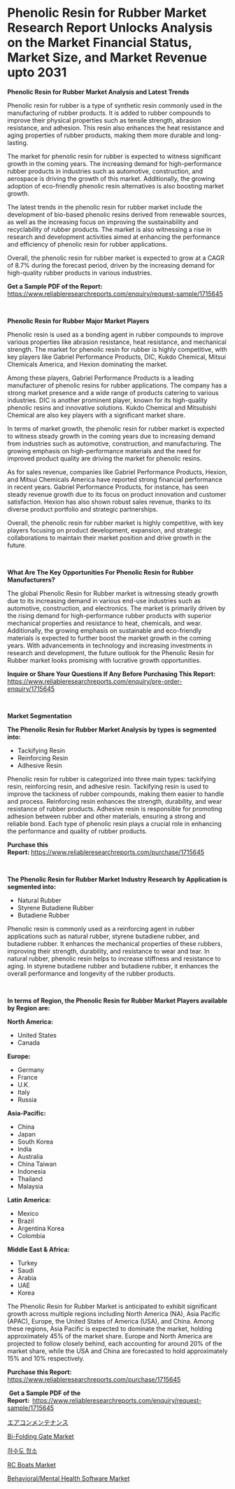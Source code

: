 <p><h1>Phenolic Resin for Rubber Market Research Report Unlocks Analysis on the Market Financial Status, Market Size, and Market Revenue upto 2031</h1></p><p><strong>Phenolic Resin for Rubber Market Analysis and Latest Trends</strong></p>
<p><p>Phenolic resin for rubber is a type of synthetic resin commonly used in the manufacturing of rubber products. It is added to rubber compounds to improve their physical properties such as tensile strength, abrasion resistance, and adhesion. This resin also enhances the heat resistance and aging properties of rubber products, making them more durable and long-lasting.</p><p>The market for phenolic resin for rubber is expected to witness significant growth in the coming years. The increasing demand for high-performance rubber products in industries such as automotive, construction, and aerospace is driving the growth of this market. Additionally, the growing adoption of eco-friendly phenolic resin alternatives is also boosting market growth.</p><p>The latest trends in the phenolic resin for rubber market include the development of bio-based phenolic resins derived from renewable sources, as well as the increasing focus on improving the sustainability and recyclability of rubber products. The market is also witnessing a rise in research and development activities aimed at enhancing the performance and efficiency of phenolic resin for rubber applications.</p><p>Overall, the phenolic resin for rubber market is expected to grow at a CAGR of 8.7% during the forecast period, driven by the increasing demand for high-quality rubber products in various industries.</p></p>
<p><strong>Get a Sample PDF of the Report:&nbsp;</strong> <a href="https://www.reliableresearchreports.com/enquiry/request-sample/1715645">https://www.reliableresearchreports.com/enquiry/request-sample/1715645</a></p>
<p>&nbsp;</p>
<p><strong>Phenolic Resin for Rubber Major Market Players</strong></p>
<p><p>Phenolic resin is used as a bonding agent in rubber compounds to improve various properties like abrasion resistance, heat resistance, and mechanical strength. The market for phenolic resin for rubber is highly competitive, with key players like Gabriel Performance Products, DIC, Kukdo Chemical, Mitsui Chemicals America, and Hexion dominating the market.</p><p>Among these players, Gabriel Performance Products is a leading manufacturer of phenolic resins for rubber applications. The company has a strong market presence and a wide range of products catering to various industries. DIC is another prominent player, known for its high-quality phenolic resins and innovative solutions. Kukdo Chemical and Mitsubishi Chemical are also key players with a significant market share.</p><p>In terms of market growth, the phenolic resin for rubber market is expected to witness steady growth in the coming years due to increasing demand from industries such as automotive, construction, and manufacturing. The growing emphasis on high-performance materials and the need for improved product quality are driving the market for phenolic resins.</p><p>As for sales revenue, companies like Gabriel Performance Products, Hexion, and Mitsui Chemicals America have reported strong financial performance in recent years. Gabriel Performance Products, for instance, has seen steady revenue growth due to its focus on product innovation and customer satisfaction. Hexion has also shown robust sales revenue, thanks to its diverse product portfolio and strategic partnerships.</p><p>Overall, the phenolic resin for rubber market is highly competitive, with key players focusing on product development, expansion, and strategic collaborations to maintain their market position and drive growth in the future.</p></p>
<p>&nbsp;</p>
<p><strong>What Are The Key Opportunities For Phenolic Resin for Rubber Manufacturers?</strong></p>
<p><p>The global Phenolic Resin for Rubber market is witnessing steady growth due to its increasing demand in various end-use industries such as automotive, construction, and electronics. The market is primarily driven by the rising demand for high-performance rubber products with superior mechanical properties and resistance to heat, chemicals, and wear. Additionally, the growing emphasis on sustainable and eco-friendly materials is expected to further boost the market growth in the coming years. With advancements in technology and increasing investments in research and development, the future outlook for the Phenolic Resin for Rubber market looks promising with lucrative growth opportunities.</p></p>
<p><strong>Inquire or Share Your Questions If Any Before Purchasing This Report:</strong> <a href="https://www.reliableresearchreports.com/enquiry/pre-order-enquiry/1715645">https://www.reliableresearchreports.com/enquiry/pre-order-enquiry/1715645</a></p>
<p>&nbsp;</p>
<p><strong>Market Segmentation</strong></p>
<p><strong>The Phenolic Resin for Rubber Market Analysis by types is segmented into:</strong></p>
<p><ul><li>Tackifying Resin</li><li>Reinforcing Resin</li><li>Adhesive Resin</li></ul></p>
<p><p>Phenolic resin for rubber is categorized into three main types: tackifying resin, reinforcing resin, and adhesive resin. Tackifying resin is used to improve the tackiness of rubber compounds, making them easier to handle and process. Reinforcing resin enhances the strength, durability, and wear resistance of rubber products. Adhesive resin is responsible for promoting adhesion between rubber and other materials, ensuring a strong and reliable bond. Each type of phenolic resin plays a crucial role in enhancing the performance and quality of rubber products.</p></p>
<p><strong>Purchase this Report:&nbsp;</strong><a href="https://www.reliableresearchreports.com/purchase/1715645">https://www.reliableresearchreports.com/purchase/1715645</a></p>
<p>&nbsp;</p>
<p><strong>The Phenolic Resin for Rubber Market Industry Research by Application is segmented into:</strong></p>
<p><ul><li>Natural Rubber</li><li>Styrene Butadiene Rubber</li><li>Butadiene Rubber</li></ul></p>
<p><p>Phenolic resin is commonly used as a reinforcing agent in rubber applications such as natural rubber, styrene butadiene rubber, and butadiene rubber. It enhances the mechanical properties of these rubbers, improving their strength, durability, and resistance to wear and tear. In natural rubber, phenolic resin helps to increase stiffness and resistance to aging. In styrene butadiene rubber and butadiene rubber, it enhances the overall performance and longevity of the rubber products.</p></p>
<p>&nbsp;</p>
<p><strong>In terms of Region, the Phenolic Resin for Rubber Market Players available by Region are:</strong></p>
<p>
    <p> <strong> North America: </strong>
        <ul>
            <li>United States</li>
            <li>Canada</li>
        </ul>
        </p> 
    <p> <strong> Europe: </strong>
        <ul>
            <li>Germany</li>
            <li>France</li>
            <li>U.K.</li>
            <li>Italy</li>
            <li>Russia</li>
        </ul>
        </p> 
    <p> <strong> Asia-Pacific: </strong>
        <ul>
            <li>China</li>
            <li>Japan</li>
            <li>South Korea</li>
            <li>India</li>
            <li>Australia</li>
            <li>China Taiwan</li>
            <li>Indonesia</li>
            <li>Thailand</li>
            <li>Malaysia</li>
        </ul>
        </p> 
    <p> <strong> Latin America: </strong>
        <ul>
            <li>Mexico</li>
            <li>Brazil</li>
            <li>Argentina Korea</li>
            <li>Colombia</li>
        </ul>
        </p> 
    <p> <strong> Middle East & Africa: </strong>
        <ul>
            <li>Turkey</li>
            <li>Saudi</li>
            <li>Arabia</li>
            <li>UAE</li>
            <li>Korea</li>
        </ul>
    </p>
    </p>
<p><p>The Phenolic Resin for Rubber Market is anticipated to exhibit significant growth across multiple regions including North America (NA), Asia Pacific (APAC), Europe, the United States of America (USA), and China. Among these regions, Asia Pacific is expected to dominate the market, holding approximately 45% of the market share. Europe and North America are projected to follow closely behind, each accounting for around 20% of the market share, while the USA and China are forecasted to hold approximately 15% and 10% respectively.</p></p>
<p><strong>Purchase this Report: </strong><a href="https://www.reliableresearchreports.com/purchase/1715645">https://www.reliableresearchreports.com/purchase/1715645</a></p>
<p>&nbsp;<strong>Get a Sample PDF of the Report:&nbsp;&nbsp;</strong><a href="https://www.reliableresearchreports.com/enquiry/request-sample/1715645">https://www.reliableresearchreports.com/enquiry/request-sample/1715645</a></p>
<p><strong></strong></p>
<p><p><a href="https://medium.com/@javiermante/%E3%82%A8%E3%82%A2%E3%82%B3%E3%83%B3%E3%81%AE%E3%83%A1%E3%83%B3%E3%83%86%E3%83%8A%E3%83%B3%E3%82%B9%E5%B8%82%E5%A0%B4%E3%81%AF-%E3%82%B7%E3%82%A7%E3%82%A2-%E3%82%B5%E3%82%A4%E3%82%BA-%E3%81%8A%E3%82%88%E3%81%B32031%E5%B9%B4%E3%81%BE%E3%81%A7%E3%81%AE%E4%BA%88%E6%B8%AC%E3%81%AB%E7%84%A6%E7%82%B9%E3%82%92%E5%BD%93%E3%81%A6%E3%81%A6%E3%81%84%E3%81%BE%E3%81%99-3840989db91f">エアコンメンテナンス</a></p><p><a href="https://github.com/angelajermaine/Market-Research-Report-List-2/blob/main/bi-folding-gate-market.md">Bi-Folding Gate Market</a></p><p><a href="https://medium.com/@stephenstevens11/%ED%95%98%EC%88%98%EB%8F%84-%EC%B2%AD%EC%86%8C-%EC%8B%9C%EC%9E%A5-%EC%8B%9C%EC%9E%A5-%EC%A0%90%EC%9C%A0%EC%9C%A8-%EC%8B%9C%EC%9E%A5-%EB%8F%99%ED%96%A5-%EB%B0%8F-%EB%AF%B8%EB%9E%98-%EC%84%B1%EC%9E%A5-%ED%83%90%EC%83%89-22a6081f3542">하수도 청소</a></p><p><a href="https://view.publitas.com/reportprime-1/rc-boats-market-research-report-provides-thorough-industry-overview-which-offers-an-in-depth-analysis-of-product-trends-and-new-market-divisions/">RC Boats Market</a></p><p><a href="https://picayune-night-cbd.notion.site/Behavioral-Mental-Health-Software-Market-Size-Share-Trends-Analysis-Report-By-Application-Region-d004398b4b7849888bb89a796e7189b7">Behavioral/Mental Health Software Market</a></p></p>